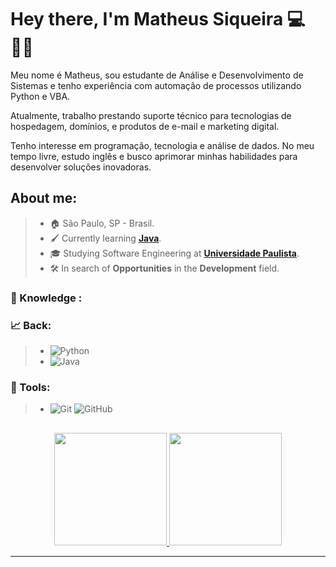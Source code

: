 
# Hey there, I'm Matheus Siqueira 💻🤵🏻

Meu nome é Matheus, sou estudante de Análise e Desenvolvimento de Sistemas e tenho experiência com automação de processos utilizando Python e VBA.  

Atualmente, trabalho prestando suporte técnico para tecnologias de hospedagem, domínios, e produtos de e-mail e marketing digital.  

Tenho interesse em programação, tecnologia e análise de dados. No meu tempo livre, estudo inglês e busco aprimorar minhas habilidades para desenvolver soluções inovadoras.  
## About me:
> * 🏠 São Paulo, SP - Brasil.
> * 🖌️ Currently learning [**Java**](https://github.com/SuehtamSiq/Javabasic_Project).
> * 🎓 Studying Software Engineering at [**Universidade Paulista**](hhttps://www.unip.br/).
> * 🛠️ In search of **Opportunities** in the **Development** field.

### 🧠 Knowledge :
### 📈 Back:
> * ![Python](https://img.shields.io/badge/-Python-181717?&logo=Python&logoColor=FFFFFF)
> * ![Java](https://img.shields.io/badge/-Java-181717?&logo=Java&logoColor=FFFFFF)

### 🔧 Tools:
> * ![Git](https://img.shields.io/badge/-Git-181717?&logo=git&logoColor=FFFFFF) ![GitHub](https://img.shields.io/badge/-GitHub-181717?&logo=GitHub&logoColor=FFFFFF)
>



 ##
<div align="center">
  <a href="https://github.com/SuehtamSiq">
  <img height="180em" src="https://github-readme-stats.vercel.app/api?username=SuehtamSiq&show_icons=true&theme=dark&include_all_commits=true&count_private=true"/>
  <img height="180em" src="https://github-readme-stats.vercel.app/api/top-langs/?username=SuehtamSiq&layout=compact&langs_count=7&theme=dark"/>
</div>
<hr>
<div> 

